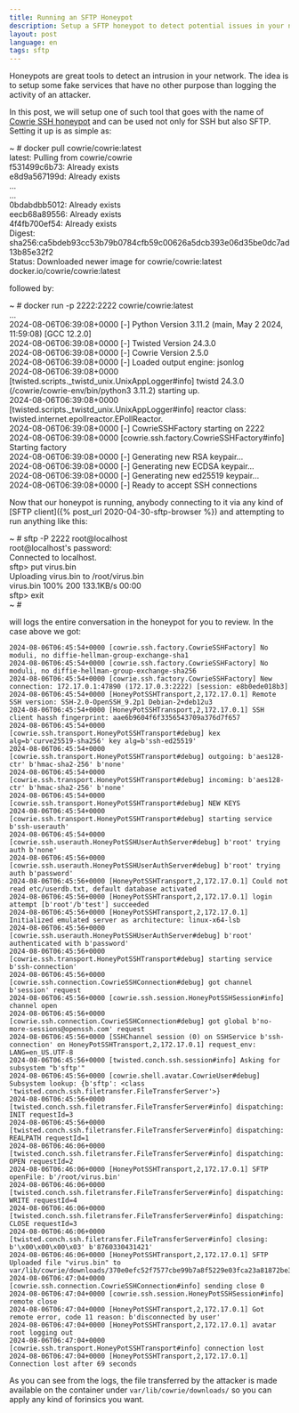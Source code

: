 ```yaml
---
title: Running an SFTP Honeypot
description: Setup a SFTP honeypot to detect potential issues in your network
layout: post
language: en
tags: sftp
---
```


Honeypots are great tools to detect an intrusion in your network. The idea is to setup some fake services that have no other purpose than logging the activity of an attacker.

In this post, we will setup one of such tool that goes with the name of [Cowrie SSH honeypot](https://github.com/cowrie/cowrie) and can be used not only for SSH but also SFTP. Setting it up is as simple as:

<div class="terminal">
<span class="prompt">~ # </span>docker pull cowrie/cowrie:latest<br>
<span class="stdout">
latest: Pulling from cowrie/cowrie<br>
f531499c6b73: Already exists<br>
e8d9a567199d: Already exists<br>
...<br>
...<br>
0bdabdbb5012: Already exists<br>
eecb68a89556: Already exists<br>
4f4fb700ef54: Already exists<br>
Digest: sha256:ca5bdeb93cc53b79b0784cfb59c00626a5dcb393e06d35be0dc7ad13b85e32f2<br>
Status: Downloaded newer image for cowrie/cowrie:latest<br>
docker.io/cowrie/cowrie:latest<br>
</span>
</div>

followed by:

<div class="terminal">
<span class="prompt">~ # </span>docker run -p 2222:2222 cowrie/cowrie:latest<br>
<span class="stdout">
...<br>
2024-08-06T06:39:08+0000 [-] Python Version 3.11.2 (main, May  2 2024, 11:59:08) [GCC 12.2.0]<br>
2024-08-06T06:39:08+0000 [-] Twisted Version 24.3.0<br>
2024-08-06T06:39:08+0000 [-] Cowrie Version 2.5.0<br>
2024-08-06T06:39:08+0000 [-] Loaded output engine: jsonlog<br>
2024-08-06T06:39:08+0000 [twisted.scripts._twistd_unix.UnixAppLogger#info] twistd 24.3.0 (/cowrie/cowrie-env/bin/python3 3.11.2) starting up.<br>
2024-08-06T06:39:08+0000 [twisted.scripts._twistd_unix.UnixAppLogger#info] reactor class: twisted.internet.epollreactor.EPollReactor.<br>
2024-08-06T06:39:08+0000 [-] CowrieSSHFactory starting on 2222<br>
2024-08-06T06:39:08+0000 [cowrie.ssh.factory.CowrieSSHFactory#info] Starting factory <cowrie.ssh.factory.CowrieSSHFactory object at 0x7fdfc0264c10><br>
2024-08-06T06:39:08+0000 [-] Generating new RSA keypair...<br>
2024-08-06T06:39:08+0000 [-] Generating new ECDSA keypair...<br>
2024-08-06T06:39:08+0000 [-] Generating new ed25519 keypair...<br>
2024-08-06T06:39:08+0000 [-] Ready to accept SSH connections<br>
</span>
</div>

Now that our honeypot is running, anybody connecting to it via any kind of [SFTP client]({% post_url 2020-04-30-sftp-browser %}) and attempting to run anything like this:


<div class="terminal">
<span class="prompt">~ # </span>sftp -P 2222 root@localhost<br>
<span class="stdout">
root@localhost's password: <br>
Connected to localhost.<br>
sftp> </span>put virus.bin<span class="stdout"><br>
Uploading virus.bin to /root/virus.bin<br>
virus.bin                                    100%  200   133.1KB/s   00:00    <br>
sftp> </span>exit<br>
<span class="prompt">~ # </span>
</div>

will logs the entire conversation in the honeypot for you to review. In the case above we got:
```
2024-08-06T06:45:54+0000 [cowrie.ssh.factory.CowrieSSHFactory] No moduli, no diffie-hellman-group-exchange-sha1
2024-08-06T06:45:54+0000 [cowrie.ssh.factory.CowrieSSHFactory] No moduli, no diffie-hellman-group-exchange-sha256
2024-08-06T06:45:54+0000 [cowrie.ssh.factory.CowrieSSHFactory] New connection: 172.17.0.1:47890 (172.17.0.3:2222) [session: e8b0ede018b3]
2024-08-06T06:45:54+0000 [HoneyPotSSHTransport,2,172.17.0.1] Remote SSH version: SSH-2.0-OpenSSH_9.2p1 Debian-2+deb12u3
2024-08-06T06:45:54+0000 [HoneyPotSSHTransport,2,172.17.0.1] SSH client hassh fingerprint: aae6b9604f6f3356543709a376d7f657
2024-08-06T06:45:54+0000 [cowrie.ssh.transport.HoneyPotSSHTransport#debug] kex alg=b'curve25519-sha256' key alg=b'ssh-ed25519'
2024-08-06T06:45:54+0000 [cowrie.ssh.transport.HoneyPotSSHTransport#debug] outgoing: b'aes128-ctr' b'hmac-sha2-256' b'none'
2024-08-06T06:45:54+0000 [cowrie.ssh.transport.HoneyPotSSHTransport#debug] incoming: b'aes128-ctr' b'hmac-sha2-256' b'none'
2024-08-06T06:45:54+0000 [cowrie.ssh.transport.HoneyPotSSHTransport#debug] NEW KEYS
2024-08-06T06:45:54+0000 [cowrie.ssh.transport.HoneyPotSSHTransport#debug] starting service b'ssh-userauth'
2024-08-06T06:45:54+0000 [cowrie.ssh.userauth.HoneyPotSSHUserAuthServer#debug] b'root' trying auth b'none'
2024-08-06T06:45:56+0000 [cowrie.ssh.userauth.HoneyPotSSHUserAuthServer#debug] b'root' trying auth b'password'
2024-08-06T06:45:56+0000 [HoneyPotSSHTransport,2,172.17.0.1] Could not read etc/userdb.txt, default database activated
2024-08-06T06:45:56+0000 [HoneyPotSSHTransport,2,172.17.0.1] login attempt [b'root'/b'test'] succeeded
2024-08-06T06:45:56+0000 [HoneyPotSSHTransport,2,172.17.0.1] Initialized emulated server as architecture: linux-x64-lsb
2024-08-06T06:45:56+0000 [cowrie.ssh.userauth.HoneyPotSSHUserAuthServer#debug] b'root' authenticated with b'password'
2024-08-06T06:45:56+0000 [cowrie.ssh.transport.HoneyPotSSHTransport#debug] starting service b'ssh-connection'
2024-08-06T06:45:56+0000 [cowrie.ssh.connection.CowrieSSHConnection#debug] got channel b'session' request
2024-08-06T06:45:56+0000 [cowrie.ssh.session.HoneyPotSSHSession#info] channel open
2024-08-06T06:45:56+0000 [cowrie.ssh.connection.CowrieSSHConnection#debug] got global b'no-more-sessions@openssh.com' request
2024-08-06T06:45:56+0000 [SSHChannel session (0) on SSHService b'ssh-connection' on HoneyPotSSHTransport,2,172.17.0.1] request_env: LANG=en_US.UTF-8
2024-08-06T06:45:56+0000 [twisted.conch.ssh.session#info] Asking for subsystem "b'sftp'"
2024-08-06T06:45:56+0000 [cowrie.shell.avatar.CowrieUser#debug] Subsystem lookup: {b'sftp': <class 'twisted.conch.ssh.filetransfer.FileTransferServer'>}
2024-08-06T06:45:56+0000 [twisted.conch.ssh.filetransfer.FileTransferServer#info] dispatching: INIT requestId=3
2024-08-06T06:45:56+0000 [twisted.conch.ssh.filetransfer.FileTransferServer#info] dispatching: REALPATH requestId=1
2024-08-06T06:46:06+0000 [twisted.conch.ssh.filetransfer.FileTransferServer#info] dispatching: OPEN requestId=2
2024-08-06T06:46:06+0000 [HoneyPotSSHTransport,2,172.17.0.1] SFTP openFile: b'/root/virus.bin'
2024-08-06T06:46:06+0000 [twisted.conch.ssh.filetransfer.FileTransferServer#info] dispatching: WRITE requestId=4
2024-08-06T06:46:06+0000 [twisted.conch.ssh.filetransfer.FileTransferServer#info] dispatching: CLOSE requestId=3
2024-08-06T06:46:06+0000 [twisted.conch.ssh.filetransfer.FileTransferServer#info] closing: b'\x00\x00\x00\x03' b'8760330431421'
2024-08-06T06:46:06+0000 [HoneyPotSSHTransport,2,172.17.0.1] SFTP Uploaded file "virus.bin" to var/lib/cowrie/downloads/370e0efc52f7577cbe99b7a8f5229e03fca23a81872be3f4b2d58198a1ed5fcc
2024-08-06T06:47:04+0000 [cowrie.ssh.connection.CowrieSSHConnection#info] sending close 0
2024-08-06T06:47:04+0000 [cowrie.ssh.session.HoneyPotSSHSession#info] remote close
2024-08-06T06:47:04+0000 [HoneyPotSSHTransport,2,172.17.0.1] Got remote error, code 11 reason: b'disconnected by user'
2024-08-06T06:47:04+0000 [HoneyPotSSHTransport,2,172.17.0.1] avatar root logging out
2024-08-06T06:47:04+0000 [cowrie.ssh.transport.HoneyPotSSHTransport#info] connection lost
2024-08-06T06:47:04+0000 [HoneyPotSSHTransport,2,172.17.0.1] Connection lost after 69 seconds
```

As you can see from the logs, the file transferred by the attacker is made available on the container under `var/lib/cowrie/downloads/` so you can apply any kind of forinsics you want.
